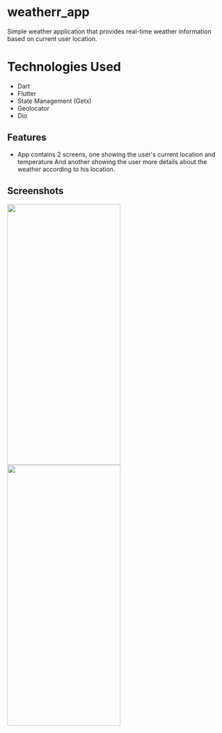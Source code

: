 # weatherr_app

Simple weather application that provides real-time weather information based on current user location.

# Technologies Used
- Dart
- Flutter
- State Management (Getx)
- Geolocator
- Dio


## Features
- App contains 2 screens, one showing the user's current location and temperature
   And another showing the user more details about the weather according to his location.

## Screenshots

<img src="https://github.com/Marriiamm/weather-app/assets/125306697/4071f7e4-6cd0-44f8-bf1c-a5ad80ed25d9.jpg" width="260" height="600">
<img src="https://github.com/Marriiamm/weather-app/assets/125306697/0c751efd-83ef-453e-af42-8a31d64daeba.jpg" width="260" height="600">



